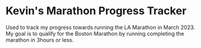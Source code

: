 # Kevin's Marathon Progress Tracker
Used to track my progress towards running the LA Marathon in March 2023. My goal is to qualify for the Boston Marathon by running completing the marathon in 3hours or less.
